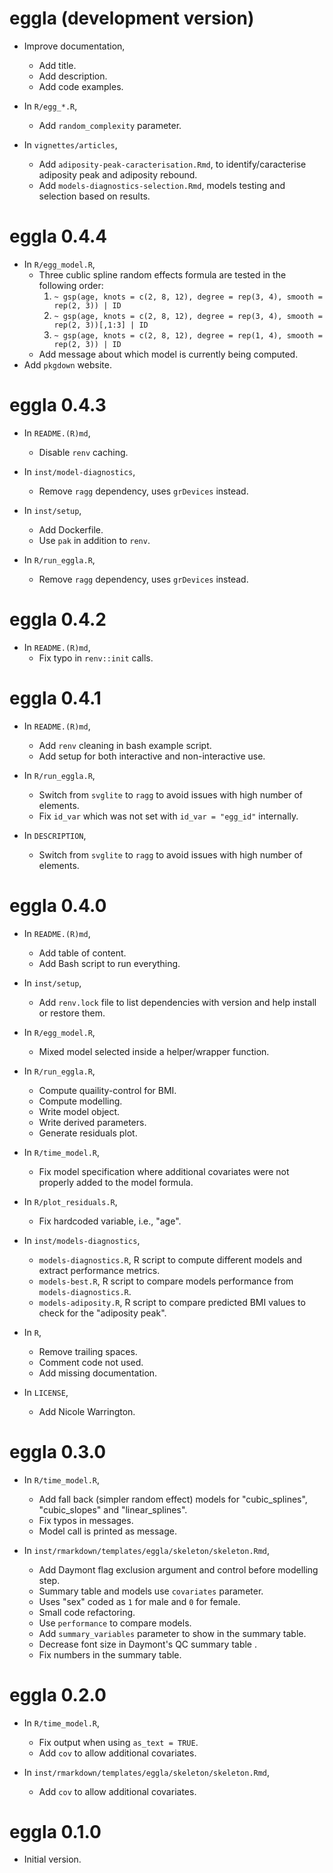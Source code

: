 # eggla (development version)

- Improve documentation,
  - Add title.
  - Add description.
  - Add code examples.

- In `R/egg_*.R`,
  - Add `random_complexity` parameter.

- In `vignettes/articles`,
  - Add `adiposity-peak-caracterisation.Rmd`, to identify/caracterise adiposity peak and adiposity rebound.
  - Add `models-diagnostics-selection.Rmd`, models testing and selection based on results.

# eggla 0.4.4

- In `R/egg_model.R`,
  - Three cublic spline random effects formula are tested in the following order:
    1. `~ gsp(age, knots = c(2, 8, 12), degree = rep(3, 4), smooth = rep(2, 3)) | ID`
    2. `~ gsp(age, knots = c(2, 8, 12), degree = rep(3, 4), smooth = rep(2, 3))[,1:3] | ID`
    3. `~ gsp(age, knots = c(2, 8, 12), degree = rep(1, 4), smooth = rep(2, 3)) | ID`
  - Add message about which model is currently being computed.
- Add `pkgdown` website.

# eggla 0.4.3

- In `README.(R)md`,
  - Disable `renv` caching.

- In `inst/model-diagnostics`,
  - Remove `ragg` dependency, uses `grDevices` instead.

- In `inst/setup`,
  - Add Dockerfile.
  - Use `pak` in addition to `renv`.

- In `R/run_eggla.R`,
  - Remove `ragg` dependency, uses `grDevices` instead.

# eggla 0.4.2

- In `README.(R)md`,
  - Fix typo in `renv::init` calls.

# eggla 0.4.1

- In `README.(R)md`,
  - Add `renv` cleaning in bash example script.
  - Add setup for both interactive and non-interactive use.

- In `R/run_eggla.R`,
  - Switch from `svglite` to `ragg` to avoid issues with high number of elements.
  - Fix `id_var` which was not set with `id_var = "egg_id"` internally.

- In `DESCRIPTION`,
  - Switch from `svglite` to `ragg` to avoid issues with high number of elements.

# eggla 0.4.0

- In `README.(R)md`,
  - Add table of content.
  - Add Bash script to run everything.

- In `inst/setup`,
  - Add `renv.lock` file to list dependencies with version and help install or restore them.

- In `R/egg_model.R`,
  - Mixed model selected inside a helper/wrapper function.

- In `R/run_eggla.R`,
  - Compute quaility-control for BMI.
  - Compute modelling.
  - Write model object.
  - Write derived parameters.
  - Generate residuals plot.

- In `R/time_model.R`,
  - Fix model specification where additional covariates were not properly added to the model formula.

- In `R/plot_residuals.R`,
  - Fix hardcoded variable, i.e., "age".

- In `inst/models-diagnostics`,
  - `models-diagnostics.R`, R script to compute different models and extract performance metrics.
  - `models-best.R`, R script to compare models performance from `models-diagnostics.R`.
  - `models-adiposity.R`, R script to compare predicted BMI values to check for the "adiposity peak".

- In `R`,
  - Remove trailing spaces.
  - Comment code not used.
  - Add missing documentation.

- In `LICENSE`,
  - Add Nicole Warrington.

# eggla 0.3.0

- In `R/time_model.R`,
  - Add fall back (simpler random effect) models for "cubic_splines", "cubic_slopes" and "linear_splines".
  - Fix typos in messages.
  - Model call is printed as message.

- In `inst/rmarkdown/templates/eggla/skeleton/skeleton.Rmd`,
  - Add Daymont flag exclusion argument and control before modelling step.
  - Summary table and models use `covariates` parameter.
  - Uses "sex" coded as `1` for male and `0` for female.
  - Small code refactoring.
  - Use `performance` to compare models.
  - Add `summary_variables` parameter to show in the summary table.
  - Decrease font size in Daymont's QC summary table .
  - Fix numbers in the summary table.

# eggla 0.2.0

- In `R/time_model.R`,
  - Fix output when using `as_text = TRUE`.
  - Add `cov` to allow additional covariates.

- In `inst/rmarkdown/templates/eggla/skeleton/skeleton.Rmd`,
  - Add `cov` to allow additional covariates.

# eggla 0.1.0

- Initial version.
